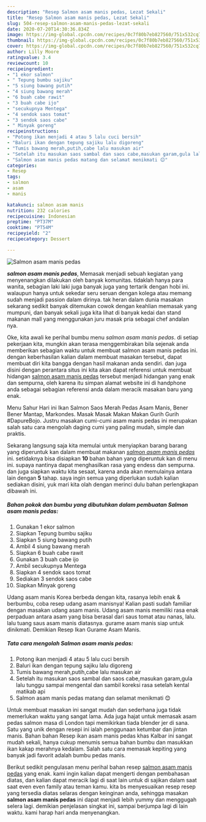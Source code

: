 ```yaml
---
description: "Resep Salmon asam manis pedas, Lezat Sekali"
title: "Resep Salmon asam manis pedas, Lezat Sekali"
slug: 504-resep-salmon-asam-manis-pedas-lezat-sekali
date: 2020-07-20T14:30:36.834Z
image: https://img-global.cpcdn.com/recipes/0c7f80b7eb827560/751x532cq70/salmon-asam-manis-pedas-foto-resep-utama.jpg
thumbnail: https://img-global.cpcdn.com/recipes/0c7f80b7eb827560/751x532cq70/salmon-asam-manis-pedas-foto-resep-utama.jpg
cover: https://img-global.cpcdn.com/recipes/0c7f80b7eb827560/751x532cq70/salmon-asam-manis-pedas-foto-resep-utama.jpg
author: Lilly Moore
ratingvalue: 3.4
reviewcount: 10
recipeingredient:
- "1 ekor salmon"
- " Tepung bumbu sajiku"
- "5 siung bawang putih"
- "4 siung bawang merah"
- "6 buah cabe rawit"
- "3 buah cabe ijo"
- "secukupnya Mentega"
- "4 sendok saos tomat"
- "3 sendok saos cabe"
- " Minyak goreng"
recipeinstructions:
- "Potong ikan menjadi 4 atau 5 lalu cuci bersih"
- "Baluri ikan dengan tepung sajiku lalu digoreng"
- "Tumis bawang merah,putih,cabe lalu masukan air"
- "Setelah itu masukan saos sambal dan saos cabe,masukan garam,gula lalu tunggu sampai mengental dan sambil koreksi rasa setelah kental matikab api"
- "Salmon asam manis pedas matang dan selamat menikmati 😊"
categories:
- Resep
tags:
- salmon
- asam
- manis

katakunci: salmon asam manis 
nutrition: 232 calories
recipecuisine: Indonesian
preptime: "PT37M"
cooktime: "PT54M"
recipeyield: "2"
recipecategory: Dessert

---
```



![Salmon asam manis pedas](https://img-global.cpcdn.com/recipes/0c7f80b7eb827560/751x532cq70/salmon-asam-manis-pedas-foto-resep-utama.jpg)

<b><i>salmon asam manis pedas</i></b>, Memasak menjadi sebuah kegiatan yang menyenangkan dilakukan oleh banyak komunitas. tidaklah hanya para wanita, sebagian laki laki juga banyak juga yang tertarik dengan hobi ini. walaupun hanya untuk sekedar seru seruan dengan kolega atau memang sudah menjadi passion dalam dirinya. tak heran dalam dunia masakan sekarang sedikit banyak ditemukan cowok dengan keahlian memasak yang mumpuni, dan banyak sekali juga kita lihat di banyak kedai dan stand makanan mall yang menggunakan juru masak pria sebagai chef andalan nya.

Oke, kita awali ke perihal bumbu menu <i>salmon asam manis pedas</i>. di setiap pekerjaan kita, mungkin akan terasa menggembirakan bila sejenak anda memberikan sebagian waktu untuk membuat salmon asam manis pedas ini. dengan keberhasilan kalian dalam membuat masakan tersebut, dapat membuat diri kita bangga dengan hasil makanan anda sendiri. dan juga disini dengan perantara situs ini kita akan dapat referensi untuk membuat hidangan <u>salmon asam manis pedas</u> tersebut menjadi hidangan yang enak dan sempurna, oleh karena itu simpan alamat website ini di handphone anda sebagai sebagian referensi anda dalam meracik masakan baru yang enak.

Menu Sahur Hari ini Ikan Salmon Saos Merah Pedas Asam Manis, Bener Bener Mantap, Markondes. Masak Masak Makan Makan Gurih Gurih #DapureBojo. Justru masakan cumi-cumi asam manis pedas ini merupakan salah satu cara mengolah daging cumi yang paling mudah, simple dan praktis.


Sekarang langsung saja kita memulai untuk menyiapkan barang barang yang diperuntuk kan dalam membuat makanan <u><i>salmon asam manis pedas</i></u> ini. setidaknya bisa disiapkan <b>10</b> bahan bahan yang diperuntuk kan di menu ini. supaya nantinya dapat menghasilkan rasa yang endess dan sempurna. dan juga siapkan waktu kita sesaat, karena anda akan memulainya antara lain dengan <b>5</b> tahap. saya ingin semua yang diperlukan sudah kalian sediakan disini, yuk mari kita olah dengan merinci dulu bahan perlengkapan dibawah ini.

<!--inarticleads1-->

##### Bahan pokok dan bumbu yang dibutuhkan dalam pembuatan Salmon asam manis pedas:

1. Gunakan 1 ekor salmon
1. Siapkan  Tepung bumbu sajiku
1. Siapkan 5 siung bawang putih
1. Ambil 4 siung bawang merah
1. Siapkan 6 buah cabe rawit
1. Gunakan 3 buah cabe ijo
1. Ambil secukupnya Mentega
1. Siapkan 4 sendok saos tomat
1. Sediakan 3 sendok saos cabe
1. Siapkan  Minyak goreng


Udang asam manis Korea berbeda dengan kita, rasanya lebih enak &amp; berbumbu, coba resep udang asam manisnya! Kalian pasti sudah familiar dengan masakan udang asam manis. Udang asam manis memiliki rasa enak perpaduan antara asam yang bisa berasal dari saus tomat atau nanas, lalu. lalu tuang saus asam manis diatasnya. gurame asam manis siap untuk dinikmati. Demikian Resep Ikan Gurame Asam Manis. 

<!--inarticleads2-->

##### Tata cara mengolah Salmon asam manis pedas:

1. Potong ikan menjadi 4 atau 5 lalu cuci bersih
1. Baluri ikan dengan tepung sajiku lalu digoreng
1. Tumis bawang merah,putih,cabe lalu masukan air
1. Setelah itu masukan saos sambal dan saos cabe,masukan garam,gula lalu tunggu sampai mengental dan sambil koreksi rasa setelah kental matikab api
1. Salmon asam manis pedas matang dan selamat menikmati 😊


Untuk membuat masakan ini sangat mudah dan sederhana juga tidak memerlukan waktu yang sangat lama. Ada juga hajat untuk memasak asam pedas salmon masa di London tapi memikirkan tiada blender jer di sana. Satu yang unik dengan resepi ini ialah penggunaan ketumbar dan jintan manis. Bahan bahan Resep ikan asam manis pedas khas Kalbar ini sangat mudah sekali, hanya cukup menumis semua bahan bumbu dan masukkan ikan kakap merahnya kedalam. Salah satu cara memasak kepiting yang banyak jadi favorit adalah bumbu pedas manis. 

Berikut sedikit pengulasan menu perihal bahan resep <u>salmon asam manis pedas</u> yang enak. kami ingin kalian dapat mengerti dengan pembahasan diatas, dan kalian dapat meracik lagi di saat lain untuk di sajikan dalam saat saat even even family atau teman kamu. kita bs menyesuaikan resep resep yang tersedia diatas selaras dengan keinginan anda, sehingga masakan <b>salmon asam manis pedas</b> ini dapat menjadi lebih yummy dan menggugah selera lagi. demikian penjelasan singkat ini, sampai berjumpa lagi di lain waktu. kami harap hari anda menyenangkan.
